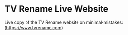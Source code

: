 # TV Rename Live Website
Live copy of the TV Rename website on minimal-mistakes: (https://www.tvrename.com)
